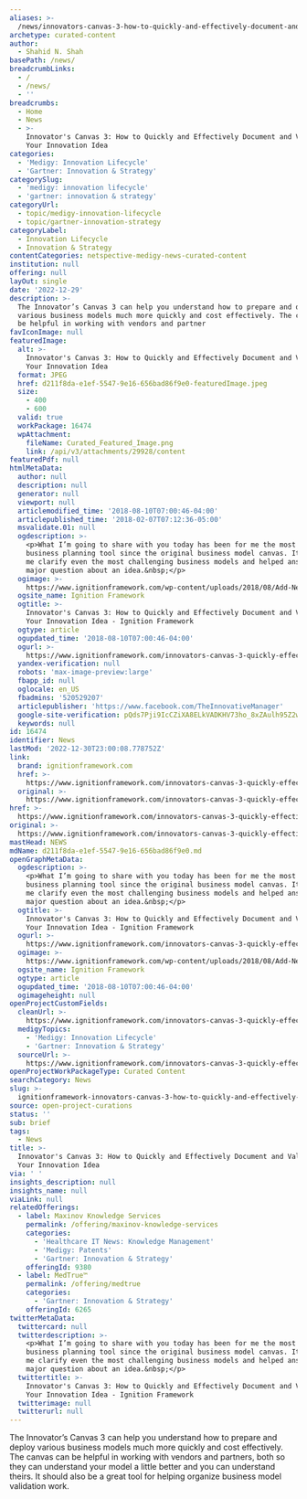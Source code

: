 ```yaml
---
aliases: >-
  /news/innovators-canvas-3-how-to-quickly-and-effectively-document-and-validate-your-innovation-idea
archetype: curated-content
author:
  - Shahid N. Shah
basePath: /news/
breadcrumbLinks:
  - /
  - /news/
  - ''
breadcrumbs:
  - Home
  - News
  - >-
    Innovator's Canvas 3: How to Quickly and Effectively Document and Validate
    Your Innovation Idea
categories:
  - 'Medigy: Innovation Lifecycle'
  - 'Gartner: Innovation & Strategy'
categorySlug:
  - 'medigy: innovation lifecycle'
  - 'gartner: innovation & strategy'
categoryUrl:
  - topic/medigy-innovation-lifecycle
  - topic/gartner-innovation-strategy
categoryLabel:
  - Innovation Lifecycle
  - Innovation & Strategy
contentCategories: netspective-medigy-news-curated-content
institution: null
offering: null
layOut: single
date: '2022-12-29'
description: >-
  The Innovator’s Canvas 3 can help you understand how to prepare and deploy
  various business models much more quickly and cost effectively. The canvas can
  be helpful in working with vendors and partner
favIconImage: null
featuredImage:
  alt: >-
    Innovator's Canvas 3: How to Quickly and Effectively Document and Validate
    Your Innovation Idea
  format: JPEG
  href: d211f8da-e1ef-5547-9e16-656bad86f9e0-featuredImage.jpeg
  size:
    - 400
    - 600
  valid: true
  workPackage: 16474
  wpAttachment:
    fileName: Curated_Featured_Image.png
    link: /api/v3/attachments/29928/content
featuredPdf: null
htmlMetaData:
  author: null
  description: null
  generator: null
  viewport: null
  articlemodified_time: '2018-08-10T07:00:46-04:00'
  articlepublished_time: '2018-02-07T07:12:36-05:00'
  msvalidate.01: null
  ogdescription: >-
    <p>What I’m going to share with you today has been for me the most useful
    business planning tool since the original business model canvas. It’s helped
    me clarify even the most challenging business models and helped answer every
    major question about an idea.&nbsp;</p>
  ogimage: >-
    https://www.ignitionframework.com/wp-content/uploads/2018/08/Add-New-Logo-on-Featured-Image.png
  ogsite_name: Ignition Framework
  ogtitle: >-
    Innovator's Canvas 3: How to Quickly and Effectively Document and Validate
    Your Innovation Idea - Ignition Framework
  ogtype: article
  ogupdated_time: '2018-08-10T07:00:46-04:00'
  ogurl: >-
    https://www.ignitionframework.com/innovators-canvas-3-quickly-effectively-document-validate-innovation-idea/
  yandex-verification: null
  robots: 'max-image-preview:large'
  fbapp_id: null
  oglocale: en_US
  fbadmins: '520529207'
  articlepublisher: 'https://www.facebook.com/TheInnovativeManager'
  google-site-verification: pQds7Pji9IcCZiXA8ELkVADKHV73ho_8xZAulh95Z2w
  keywords: null
id: 16474
identifier: News
lastMod: '2022-12-30T23:00:08.778752Z'
link:
  brand: ignitionframework.com
  href: >-
    https://www.ignitionframework.com/innovators-canvas-3-quickly-effectively-document-validate-innovation-idea/
  original: >-
    https://www.ignitionframework.com/innovators-canvas-3-quickly-effectively-document-validate-innovation-idea/
href: >-
  https://www.ignitionframework.com/innovators-canvas-3-quickly-effectively-document-validate-innovation-idea/
original: >-
  https://www.ignitionframework.com/innovators-canvas-3-quickly-effectively-document-validate-innovation-idea/
mastHead: NEWS
mdName: d211f8da-e1ef-5547-9e16-656bad86f9e0.md
openGraphMetaData:
  ogdescription: >-
    <p>What I’m going to share with you today has been for me the most useful
    business planning tool since the original business model canvas. It’s helped
    me clarify even the most challenging business models and helped answer every
    major question about an idea.&nbsp;</p>
  ogtitle: >-
    Innovator's Canvas 3: How to Quickly and Effectively Document and Validate
    Your Innovation Idea - Ignition Framework
  ogurl: >-
    https://www.ignitionframework.com/innovators-canvas-3-quickly-effectively-document-validate-innovation-idea/
  ogimage: >-
    https://www.ignitionframework.com/wp-content/uploads/2018/08/Add-New-Logo-on-Featured-Image.png
  ogsite_name: Ignition Framework
  ogtype: article
  ogupdated_time: '2018-08-10T07:00:46-04:00'
  ogimageheight: null
openProjectCustomFields:
  cleanUrl: >-
    https://www.ignitionframework.com/innovators-canvas-3-quickly-effectively-document-validate-innovation-idea/
  medigyTopics:
    - 'Medigy: Innovation Lifecycle'
    - 'Gartner: Innovation & Strategy'
  sourceUrl: >-
    https://www.ignitionframework.com/innovators-canvas-3-quickly-effectively-document-validate-innovation-idea/
openProjectWorkPackageType: Curated Content
searchCategory: News
slug: >-
  ignitionframework-innovators-canvas-3-how-to-quickly-and-effectively-document-and-validate-your-innovation-idea
source: open-project-curations
status: ''
sub: brief
tags:
  - News
title: >-
  Innovator's Canvas 3: How to Quickly and Effectively Document and Validate
  Your Innovation Idea
via: ' '
insights_description: null
insights_name: null
viaLink: null
relatedOfferings:
  - label: Maxinov Knowledge Services
    permalink: /offering/maxinov-knowledge-services
    categories:
      - 'Healthcare IT News: Knowledge Management'
      - 'Medigy: Patents'
      - 'Gartner: Innovation & Strategy'
    offeringId: 9380
  - label: MedTrue™
    permalink: /offering/medtrue
    categories:
      - 'Gartner: Innovation & Strategy'
    offeringId: 6265
twitterMetaData:
  twittercard: null
  twitterdescription: >-
    <p>What I’m going to share with you today has been for me the most useful
    business planning tool since the original business model canvas. It’s helped
    me clarify even the most challenging business models and helped answer every
    major question about an idea.&nbsp;</p>
  twittertitle: >-
    Innovator's Canvas 3: How to Quickly and Effectively Document and Validate
    Your Innovation Idea - Ignition Framework
  twitterimage: null
  twitterurl: null
---
```

<p>The Innovator’s Canvas 3 can help you understand how to prepare and deploy various business models much more quickly and cost effectively. The canvas can be helpful in working with vendors and partners, both so they can understand your model a little better and you can understand theirs. It should also be a great tool for helping organize business model validation work.</p><p>&nbsp;</p>